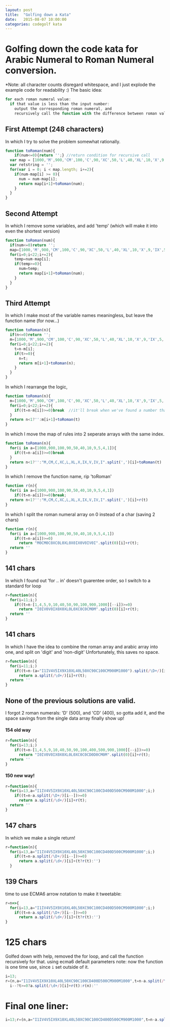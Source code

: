 ```yaml
---
layout: post
title:  "Golfing down a Kata"
date:   2015-08-07 10:00:00
categories: codegolf kata
---
```



# Golfing down the code kata for Arabic Numeral to Roman Numeral conversion.
*Note: all character counts disregard whitespace, and I just explode the example code for readability :)
The basic idea:
``` javascript
for each roman numeral value:
  if that value is less than the input number:
    output the corresponding roman numeral, and 
    recursively call the function with the difference between roman value and input number as the new input number
```
    
## First Attempt (248 characters)
In which I try to solve the problem somewhat rationally.
``` javascript
function toRoman(num){
    if(num<=0){return '';} //return condition for recursive call
  var map = [1000,'M',900,'CM',100,'C',90,'XC',50,'L',40,'XL',10,'X',9,'IX',5,'V',4,'IV',1,'I'];
  var retstring = '';
  for(var i = 0; i < map.length; i+=2){
    if(num-map[i] >= 0){
      num = num-map[i];
      return map[i+1]+toRoman(num);
    }
  }
}
```

## Second Attempt
In which I remove some variables, and add 'temp' (which will make it into even the shortest version)
``` javascript
function toRoman(num){
  if(num<=0)return '';
  map=[1000,'M',900,'CM',100,'C',90,'XC',50,'L',40,'XL',10,'X',9,'IX',5,'V',4,'IV',1,'I'];
  for(i=0;i<22;i+=2){
    temp=num-map[i];
    if(temp>=0){
      num=temp;
      return map[i+1]+toRoman(num);
    }
  }
}
```

## Third Attempt
In which I make most of the variable names meaningless, but leave the function name (for now...)
``` javascript
function toRoman(n){
  if(n<=0)return '';
  m=[1000,'M',900,'CM',100,'C',90,'XC',50,'L',40,'XL',10,'X',9,'IX',5,'V',4,'IV',1,'I'];
  for(i=0;i<22;i+=2){
    t=n-m[i];
    if(t>=0){
      n=t;
      return m[i+1]+toRoman(n);
    }
  }
}
```

In which I rearrange the logic, 
``` javascript
function toRoman(n){
  m=[1000,'M',900,'CM',100,'C',90,'XC',50,'L',40,'XL',10,'X',9,'IX',5,'V',4,'IV',1,'I'];
  for(i=0;i<22;i+=2){
    if((t=n-m[i])>=0)break  //it'll break when we've found a number that can be subtracted from our initial 'n' (aka, a number we want to replace with a numeral)
  }
  return n<1?'':m[i+1]+toRoman(t)
}
```

In which I move the map of rules into 2 seperate arrays with the same index.
``` javascript
function toRoman(n){
  for(i in a=[1000,900,100,90,50,40,10,9,5,4,1]){
    if((t=n-a[i])>=0)break
  }
  return n<1?'':"M,CM,C,XC,L,XL,X,IX,V,IV,I".split(',')[i]+toRoman(t)
}
```

In which I remove the function name, rip 'toRoman'
``` javascript
function r(n){
  for(i in a=[1000,900,100,90,50,40,10,9,5,4,1])
    if((t=n-a[i])>=0)break;
  return n<1?'':"M,CM,C,XC,L,XL,X,IX,V,IV,I".split(',')[i]+r(t)
}
```

In which I split the roman numeral array on 0 instead of a char (saving 2 chars)
``` javascript
function r(n){
  for(i in a=[1000,900,100,90,50,40,10,9,5,4,1])
    if((t=n-a[i])>=0)
      return "M0CM0C0XC0L0XL0X0IX0V0IV0I".split(0)[i]+r(t);
  return ''
}
```

## 141 chars
In which I found out 'for .. in' doesn't guarentee order, so I switch to a standard for loop
``` javascript
r=function(n){
  for(i=11;i;)
    if((t=n-[1,4,5,9,10,40,50,90,100,900,1000][--i])>=0)
      return "I0IV0V0IX0X0XL0L0XC0C0CM0M".split(0)[i]+r(t);
  return ''
}
```

## 141 chars
In which I have the idea to combine the roman array and arabic array into one, and split on 'digit' and 'non-digit'
Unfortunately, this saves no space.
``` javascript
r=function(n){
  for(i=11;i;)
    if((t=n-(a="I1IV4V5IX9X10XL40L50XC90C100CM900M1000").split(/\D+/)[i--])>=0)
      return a.split(/\d+/)[i]+r(t);
  return ''
}
```

## None of the previous solutions are valid.
I forgot 2 roman numerals: 'D' (500), and 'CD' (400), so gotta add it, and the space savings from the single data array finally show up!
#### 154 old way
``` javascript
r=function(n){
  for(i=13;i;)
    if((t=n-[1,4,5,9,10,40,50,90,100,400,500,900,1000][--i])>=0)
      return "I0IV0V0IX0X0XL0L0XC0C0CD0D0CM0M".split(0)[i]+r(t);
  return ''
}
```
#### 150 new way! 
``` javascript
r=function(n){
  for(i=13,a="I1IV4V5IX9X10XL40L50XC90C100CD400D500CM900M1000";i;)
    if((t=n-a.split(/\D+/)[i--])>=0)
      return a.split(/\d+/)[i]+r(t);
  return ''
}
```

## 147 chars
In which we make a single return!
``` javascript
r=function(n){
  for(i=13,a="I1IV4V5IX9X10XL40L50XC90C100CD400D500CM900M1000";i;)
    if((t=n-a.split(/\D+/)[i--])>=0)
      return a.split(/\d+/)[i]+(t?r(t):'')
  }
```

## 139 Chars
time to use ECMA6 arrow notation to make it tweetable:
``` javascript
r=n=>{
  for(i=13,a="I1IV4V5IX9X10XL40L50XC90C100CD400D500CM900M1000";i;)
    if((t=n-a.split(/\D+/)[i--])>=0)
      return a.split(/\d+/)[i]+(t?r(t):'')
}
```

# 125 chars
Golfed down with help, removed the for loop, and call the function recursively for that. using ecma6 default parameters
note: now the function is one time use, since `i` set outside of it.

``` javascript
i=13;
r=(n,a="I1IV4V5IX9X10XL40L50XC90C100CD400D500CM900M1000",t=n-a.split(/\D+/)[i])=>
  i--?t>=0?a.split(/\d+/)[i]+r(t):r(n):''
```

# Final one liner:
``` javascript
i=13;r=(n,a="I1IV4V5IX9X10XL40L50XC90C100CD400D500CM900M1000",t=n-a.split(/\D+/)[i])=>i--?t>=0?a.split(/\d+/)[i]+r(t):r(n):''
```
